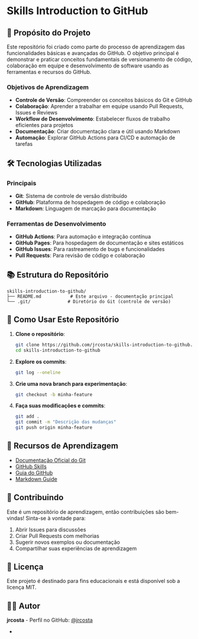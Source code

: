 # Skills Introduction to GitHub

## 🎯 Propósito do Projeto

Este repositório foi criado como parte do processo de aprendizagem das funcionalidades básicas e avançadas do GitHub. O objetivo principal é demonstrar e praticar conceitos fundamentais de versionamento de código, colaboração em equipe e desenvolvimento de software usando as ferramentas e recursos do GitHub.

### Objetivos de Aprendizagem

- **Controle de Versão**: Compreender os conceitos básicos do Git e GitHub
- **Colaboração**: Aprender a trabalhar em equipe usando Pull Requests, Issues e Reviews
- **Workflow de Desenvolvimento**: Estabelecer fluxos de trabalho eficientes para projetos
- **Documentação**: Criar documentação clara e útil usando Markdown
- **Automação**: Explorar GitHub Actions para CI/CD e automação de tarefas

## 🛠️ Tecnologias Utilizadas

### Principais
- **Git**: Sistema de controle de versão distribuído
- **GitHub**: Plataforma de hospedagem de código e colaboração
- **Markdown**: Linguagem de marcação para documentação

### Ferramentas de Desenvolvimento
- **GitHub Actions**: Para automação e integração contínua
- **GitHub Pages**: Para hospedagem de documentação e sites estáticos
- **GitHub Issues**: Para rastreamento de bugs e funcionalidades
- **Pull Requests**: Para revisão de código e colaboração

## 📚 Estrutura do Repositório

```
skills-introduction-to-github/
├── README.md           # Este arquivo - documentação principal
└── .git/              # Diretório do Git (controle de versão)
```

## 🚀 Como Usar Este Repositório

1. **Clone o repositório**:
   ```bash
   git clone https://github.com/jrcosta/skills-introduction-to-github.git
   cd skills-introduction-to-github
   ```

2. **Explore os commits**:
   ```bash
   git log --oneline
   ```

3. **Crie uma nova branch para experimentação**:
   ```bash
   git checkout -b minha-feature
   ```

4. **Faça suas modificações e commits**:
   ```bash
   git add .
   git commit -m "Descrição das mudanças"
   git push origin minha-feature
   ```

## 📖 Recursos de Aprendizagem

- [Documentação Oficial do Git](https://git-scm.com/doc)
- [GitHub Skills](https://skills.github.com/)
- [Guia do GitHub](https://guides.github.com/)
- [Markdown Guide](https://www.markdownguide.org/)

## 🤝 Contribuindo

Este é um repositório de aprendizagem, então contribuições são bem-vindas! Sinta-se à vontade para:

1. Abrir Issues para discussões
2. Criar Pull Requests com melhorias
3. Sugerir novos exemplos ou documentação
4. Compartilhar suas experiências de aprendizagem

## 📄 Licença

Este projeto é destinado para fins educacionais e está disponível sob a licença MIT.

## 👨‍💻 Autor

**jrcosta** - Perfil no GitHub: [@jrcosta](https://github.com/jrcosta)

-